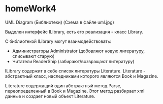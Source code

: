 # homeWork4
UML Diagram (Библиотеки) (Схема в файле uml.jpg)

Выделен интерфейс ILibrary, есть его реализация - класс Library.

С библиотекой ILibrary могут взаимодействовать:
 - Администраторы Administrator (добовляют новую литературу, списывают старую)
 - Читатели ReaderShip (забирают/возвращают литературу)
 
ILibrary содержит в себе список литературы Literature. Literature - абстрактный класс, наследниками которого являются Book и Magazine.

Literature содержащий один абстрактный метод Parse, переопределенный в Book и Magazine. Этот метод разбирает xml данные и создает новый объект Literature.
